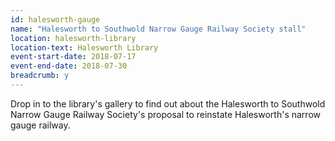 ```yaml
---
id: halesworth-gauge
name: "Halesworth to Southwold Narrow Gauge Railway Society stall"
location: halesworth-library
location-text: Halesworth Library
event-start-date: 2018-07-17
event-end-date: 2018-07-30
breadcrumb: y
---
```


Drop in to the library's gallery to find out about the Halesworth to Southwold Narrow Gauge Railway Society's proposal to reinstate Halesworth's narrow gauge railway.
